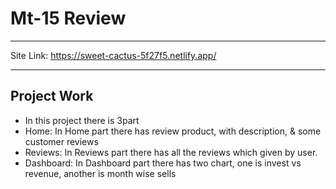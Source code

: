 # Mt-15 Review
***
Site Link: https://sweet-cactus-5f27f5.netlify.app/

***
## Project Work
* In this project there is 3part
* Home: In Home part there has review product, with description, & some customer reviews
* Reviews: In Reviews part there has all the reviews which given by user.
* Dashboard: In Dashboard part there has two chart, one is invest vs revenue, another is month wise sells